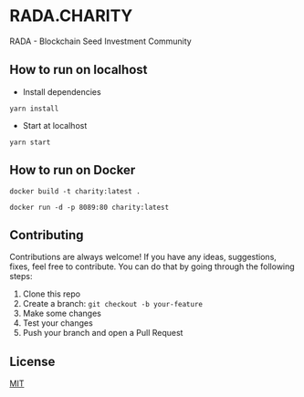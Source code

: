 # RADA.CHARITY

RADA - Blockchain Seed Investment Community

## How to run on localhost
- Install dependencies
```shell
yarn install
```
- Start at localhost

```shell
yarn start
```

## How to run on Docker
```shell
docker build -t charity:latest .
```

```shell
docker run -d -p 8089:80 charity:latest
```

## Contributing

Contributions are always welcome! If you have any ideas, suggestions, fixes, feel free to contribute. You can do that by going through the following steps:

1. Clone this repo
2. Create a branch: `git checkout -b your-feature`
3. Make some changes
4. Test your changes
5. Push your branch and open a Pull Request

## License

[MIT](https://choosealicense.com/licenses/mit/)

